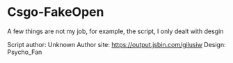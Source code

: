 # Csgo-FakeOpen

A few things are not my job, for example, the script, I only dealt with desgin

Script author: Unknown
Author site: https://output.jsbin.com/gilusiw
Design: Psycho_Fan

